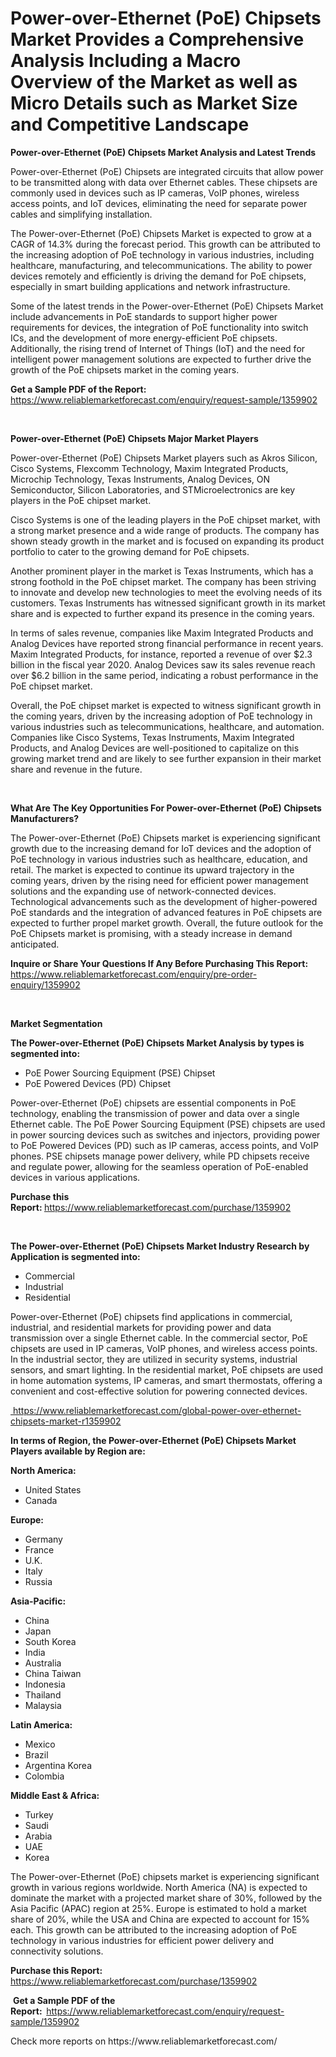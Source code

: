 <p><h1>Power-over-Ethernet (PoE) Chipsets Market Provides a Comprehensive Analysis Including a Macro Overview of the Market as well as Micro Details such as Market Size and Competitive Landscape</h1></p><p><strong>Power-over-Ethernet (PoE) Chipsets Market Analysis and Latest Trends</strong></p>
<p><p>Power-over-Ethernet (PoE) Chipsets are integrated circuits that allow power to be transmitted along with data over Ethernet cables. These chipsets are commonly used in devices such as IP cameras, VoIP phones, wireless access points, and IoT devices, eliminating the need for separate power cables and simplifying installation.</p><p>The Power-over-Ethernet (PoE) Chipsets Market is expected to grow at a CAGR of 14.3% during the forecast period. This growth can be attributed to the increasing adoption of PoE technology in various industries, including healthcare, manufacturing, and telecommunications. The ability to power devices remotely and efficiently is driving the demand for PoE chipsets, especially in smart building applications and network infrastructure.</p><p>Some of the latest trends in the Power-over-Ethernet (PoE) Chipsets Market include advancements in PoE standards to support higher power requirements for devices, the integration of PoE functionality into switch ICs, and the development of more energy-efficient PoE chipsets. Additionally, the rising trend of Internet of Things (IoT) and the need for intelligent power management solutions are expected to further drive the growth of the PoE chipsets market in the coming years.</p></p>
<p><strong>Get a Sample PDF of the Report:&nbsp;</strong> <a href="https://www.reliablemarketforecast.com/enquiry/request-sample/1359902">https://www.reliablemarketforecast.com/enquiry/request-sample/1359902</a></p>
<p>&nbsp;</p>
<p><strong>Power-over-Ethernet (PoE) Chipsets Major Market Players</strong></p>
<p><p>Power-over-Ethernet (PoE) Chipsets Market players such as Akros Silicon, Cisco Systems, Flexcomm Technology, Maxim Integrated Products, Microchip Technology, Texas Instruments, Analog Devices, ON Semiconductor, Silicon Laboratories, and STMicroelectronics are key players in the PoE chipset market.</p><p>Cisco Systems is one of the leading players in the PoE chipset market, with a strong market presence and a wide range of products. The company has shown steady growth in the market and is focused on expanding its product portfolio to cater to the growing demand for PoE chipsets.</p><p>Another prominent player in the market is Texas Instruments, which has a strong foothold in the PoE chipset market. The company has been striving to innovate and develop new technologies to meet the evolving needs of its customers. Texas Instruments has witnessed significant growth in its market share and is expected to further expand its presence in the coming years.</p><p>In terms of sales revenue, companies like Maxim Integrated Products and Analog Devices have reported strong financial performance in recent years. Maxim Integrated Products, for instance, reported a revenue of over $2.3 billion in the fiscal year 2020. Analog Devices saw its sales revenue reach over $6.2 billion in the same period, indicating a robust performance in the PoE chipset market.</p><p>Overall, the PoE chipset market is expected to witness significant growth in the coming years, driven by the increasing adoption of PoE technology in various industries such as telecommunications, healthcare, and automation. Companies like Cisco Systems, Texas Instruments, Maxim Integrated Products, and Analog Devices are well-positioned to capitalize on this growing market trend and are likely to see further expansion in their market share and revenue in the future.</p></p>
<p>&nbsp;</p>
<p><strong>What Are The Key Opportunities For Power-over-Ethernet (PoE) Chipsets Manufacturers?</strong></p>
<p><p>The Power-over-Ethernet (PoE) Chipsets market is experiencing significant growth due to the increasing demand for IoT devices and the adoption of PoE technology in various industries such as healthcare, education, and retail. The market is expected to continue its upward trajectory in the coming years, driven by the rising need for efficient power management solutions and the expanding use of network-connected devices. Technological advancements such as the development of higher-powered PoE standards and the integration of advanced features in PoE chipsets are expected to further propel market growth. Overall, the future outlook for the PoE Chipsets market is promising, with a steady increase in demand anticipated.</p></p>
<p><strong>Inquire or Share Your Questions If Any Before Purchasing This Report:</strong> <a href="https://www.reliablemarketforecast.com/enquiry/pre-order-enquiry/1359902">https://www.reliablemarketforecast.com/enquiry/pre-order-enquiry/1359902</a></p>
<p>&nbsp;</p>
<p><strong>Market Segmentation</strong></p>
<p><strong>The Power-over-Ethernet (PoE) Chipsets Market Analysis by types is segmented into:</strong></p>
<p><ul><li>PoE Power Sourcing Equipment (PSE) Chipset</li><li>PoE Powered Devices (PD) Chipset</li></ul></p>
<p><p>Power-over-Ethernet (PoE) chipsets are essential components in PoE technology, enabling the transmission of power and data over a single Ethernet cable. The PoE Power Sourcing Equipment (PSE) chipsets are used in power sourcing devices such as switches and injectors, providing power to PoE Powered Devices (PD) such as IP cameras, access points, and VoIP phones. PSE chipsets manage power delivery, while PD chipsets receive and regulate power, allowing for the seamless operation of PoE-enabled devices in various applications.</p></p>
<p><strong>Purchase this Report:&nbsp;</strong><a href="https://www.reliablemarketforecast.com/purchase/1359902">https://www.reliablemarketforecast.com/purchase/1359902</a></p>
<p>&nbsp;</p>
<p><strong>The Power-over-Ethernet (PoE) Chipsets Market Industry Research by Application is segmented into:</strong></p>
<p><ul><li>Commercial</li><li>Industrial</li><li>Residential</li></ul></p>
<p><p>Power-over-Ethernet (PoE) chipsets find applications in commercial, industrial, and residential markets for providing power and data transmission over a single Ethernet cable. In the commercial sector, PoE chipsets are used in IP cameras, VoIP phones, and wireless access points. In the industrial sector, they are utilized in security systems, industrial sensors, and smart lighting. In the residential market, PoE chipsets are used in home automation systems, IP cameras, and smart thermostats, offering a convenient and cost-effective solution for powering connected devices.</p></p>
<p><a href="https://www.reliablemarketforecast.com/global-power-over-ethernet-chipsets-market-r1359902">&nbsp;https://www.reliablemarketforecast.com/global-power-over-ethernet-chipsets-market-r1359902</a></p>
<p><strong>In terms of Region, the Power-over-Ethernet (PoE) Chipsets Market Players available by Region are:</strong></p>
<p>
    <p> <strong> North America: </strong>
        <ul>
            <li>United States</li>
            <li>Canada</li>
        </ul>
        </p> 
    <p> <strong> Europe: </strong>
        <ul>
            <li>Germany</li>
            <li>France</li>
            <li>U.K.</li>
            <li>Italy</li>
            <li>Russia</li>
        </ul>
        </p> 
    <p> <strong> Asia-Pacific: </strong>
        <ul>
            <li>China</li>
            <li>Japan</li>
            <li>South Korea</li>
            <li>India</li>
            <li>Australia</li>
            <li>China Taiwan</li>
            <li>Indonesia</li>
            <li>Thailand</li>
            <li>Malaysia</li>
        </ul>
        </p> 
    <p> <strong> Latin America: </strong>
        <ul>
            <li>Mexico</li>
            <li>Brazil</li>
            <li>Argentina Korea</li>
            <li>Colombia</li>
        </ul>
        </p> 
    <p> <strong> Middle East & Africa: </strong>
        <ul>
            <li>Turkey</li>
            <li>Saudi</li>
            <li>Arabia</li>
            <li>UAE</li>
            <li>Korea</li>
        </ul>
    </p>
    </p>
<p><p>The Power-over-Ethernet (PoE) chipsets market is experiencing significant growth in various regions worldwide. North America (NA) is expected to dominate the market with a projected market share of 30%, followed by the Asia Pacific (APAC) region at 25%. Europe is estimated to hold a market share of 20%, while the USA and China are expected to account for 15% each. This growth can be attributed to the increasing adoption of PoE technology in various industries for efficient power delivery and connectivity solutions.</p></p>
<p><strong>Purchase this Report: </strong><a href="https://www.reliablemarketforecast.com/purchase/1359902">https://www.reliablemarketforecast.com/purchase/1359902</a></p>
<p>&nbsp;<strong>Get a Sample PDF of the Report:&nbsp;&nbsp;</strong><a href="https://www.reliablemarketforecast.com/enquiry/request-sample/1359902">https://www.reliablemarketforecast.com/enquiry/request-sample/1359902</a></p>
<p><strong></strong></p>
<p>Check more reports on https://www.reliablemarketforecast.com/</p>